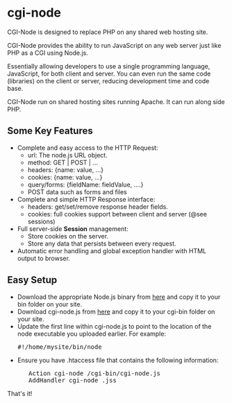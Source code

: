 cgi-node
========

CGI-Node is designed to replace PHP on any shared web hosting site.

CGI-Node provides the ability to run JavaScript on any web server just like PHP as a CGI using Node.js. 

Essentially allowing developers to use a single programming language, JavaScript, for both client and server. You can even run the same code (libraries) on the client or server, reducing development time and code base.

CGI-Node run on shared hosting sites running Apache. It can run along side PHP.

<h2>Some Key Features</h2>

<ul>
  <li>Complete and easy access to the HTTP Request:
    <ul>
      <li>url: The node.js URL object.</li>
      <li>method: GET | POST | ...</li>
      <li>headers: {name: value, ...}</li>
      <li>cookies: {name: value, ...}</li>
      <li>query/forms: {fieldName: fieldValue, ....}</li>
      <li>POST data such as forms and files</li>
    </ul>
  </li>
  <li>Complete and simple HTTP Response interface:
    <ul>
      <li>headers: get/set/remove response header fields.</li>
      <li>cookies: full cookies support between client and server (@see sessions)</li>
    </ul>
  </li>
  <li>Full server-side <b>Session</b> management:
    <ul>
      <li>Store cookies on the server.</li>
      <li>Store any data that persists between every request.</li>
    </ul>
  </li>
  <li>Automatic error handling and global exception handler with HTML output to browser.</li>
</ul>

<h2>Easy Setup</h2>

<ul>
  <li>Download the appropriate Node.js binary from <a href="http://nodejs.org/download/">here</a> and copy it to your bin folder on your site.</li>
  <li>Download cgi-node.js from <a href="http://www.cgi-node.org/downloads">here</a> and copy it to your cgi-bin folder on your site.
  <li>Update the first line within cgi-node.js to point to the location of the node executable you uploaded earlier. For example:
    <pre>#!/home/mysite/bin/node</pre>
  </li>
  <li>Ensure you have .htaccess file that contains the following information:
   <pre>
   Action cgi-node /cgi-bin/cgi-node.js 
   AddHandler cgi-node .jss</pre>
  </li>
</ul>

That's it!
